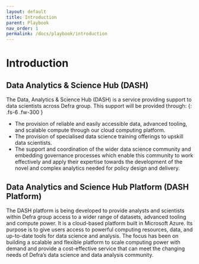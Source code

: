 ```yaml
---
layout: default
title: Introduction
parent: Playbook
nav_order: 1
permalink: /docs/playbook/introduction
---
```


# Introduction

## Data Analytics & Science Hub (DASH)

The Data, Analytics & Science Hub (DASH) is a service providing support to data scientists across Defra group. This support will be provided through:
{: .fs-6 .fw-300 }

- The provision of reliable and easily accessible data, advanced tooling, and scalable compute through our cloud computing platform.
- The provision of specialised data science training offerings to upskill data scientists.
- The support and coordination of the wider data science community and embedding governance processes which enable this community to work effectively and apply their expertise towards the development of the novel and complex analytics needed for policy design and delivery.

## Data Analytics and Science Hub Platform (DASH Platform)

The DASH platform is being developed to provide analysts and scientists within Defra group access to a wider range of datasets, advanced tooling and compute power. It is a cloud-based platform built in Microsoft Azure. Its purpose is to give users access to powerful computing resources, data, and up-to-date tools for data science and analysis. The focus has been on building a scalable and flexible platform to scale computing power with demand and provide a cost-effective service that can meet the changing needs of Defra’s data science and data analysis community.